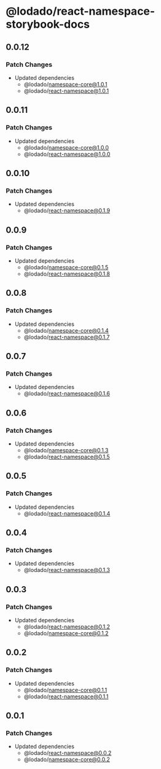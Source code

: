# @lodado/react-namespace-storybook-docs

## 0.0.12

### Patch Changes

- Updated dependencies
  - @lodado/namespace-core@1.0.1
  - @lodado/react-namespace@1.0.1

## 0.0.11

### Patch Changes

- Updated dependencies
  - @lodado/namespace-core@1.0.0
  - @lodado/react-namespace@1.0.0

## 0.0.10

### Patch Changes

- Updated dependencies
  - @lodado/react-namespace@0.1.9

## 0.0.9

### Patch Changes

- Updated dependencies
  - @lodado/namespace-core@0.1.5
  - @lodado/react-namespace@0.1.8

## 0.0.8

### Patch Changes

- Updated dependencies
  - @lodado/namespace-core@0.1.4
  - @lodado/react-namespace@0.1.7

## 0.0.7

### Patch Changes

- Updated dependencies
  - @lodado/react-namespace@0.1.6

## 0.0.6

### Patch Changes

- Updated dependencies
  - @lodado/namespace-core@0.1.3
  - @lodado/react-namespace@0.1.5

## 0.0.5

### Patch Changes

- Updated dependencies
  - @lodado/react-namespace@0.1.4

## 0.0.4

### Patch Changes

- Updated dependencies
  - @lodado/react-namespace@0.1.3

## 0.0.3

### Patch Changes

- Updated dependencies
  - @lodado/react-namespace@0.1.2
  - @lodado/namespace-core@0.1.2

## 0.0.2

### Patch Changes

- Updated dependencies
  - @lodado/namespace-core@0.1.1
  - @lodado/react-namespace@0.1.1

## 0.0.1

### Patch Changes

- Updated dependencies
  - @lodado/react-namespace@0.0.2
  - @lodado/namespace-core@0.0.2
